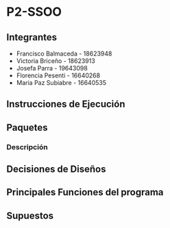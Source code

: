 # P2-SSOO

## Integrantes 
- Francisco Balmaceda - 18623948
- Victoria Briceño - 18623913
- Josefa Parra - 19643098
- Florencia Pesenti - 16640268
- Maria Paz Subiabre - 16640535 

## Instrucciones de Ejecución

## Paquetes
### Descripción

## Decisiones de Diseños

## Principales Funciones del programa

## Supuestos
